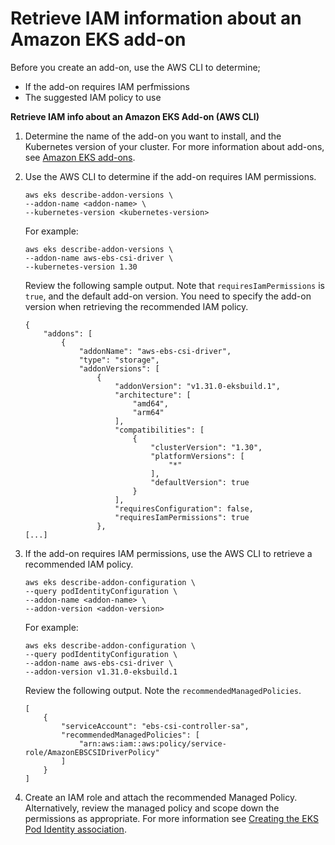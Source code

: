 # Retrieve IAM information about an Amazon EKS add\-on<a name="retreive-iam-info"></a>

Before you create an add\-on, use the AWS CLI to determine;
+ If the add\-on requires IAM perfmissions 
+ The suggested IAM policy to use

**Retrieve IAM info about an Amazon EKS Add\-on \(AWS CLI\)**

1. Determine the name of the add\-on you want to install, and the Kubernetes version of your cluster\. For more information about add\-ons, see [Amazon EKS add\-ons](eks-add-ons.md)\. 

1. Use the AWS CLI to determine if the add\-on requires IAM permissions\. 

   ```
   aws eks describe-addon-versions \
   --addon-name <addon-name> \
   --kubernetes-version <kubernetes-version>
   ```

   For example:

   ```
   aws eks describe-addon-versions \
   --addon-name aws-ebs-csi-driver \
   --kubernetes-version 1.30
   ```

   Review the following sample output\. Note that `requiresIamPermissions` is `true`, and the default add\-on version\. You need to specify the add\-on version when retrieving the recommended IAM policy\.

   ```
   {
       "addons": [
           {
               "addonName": "aws-ebs-csi-driver",
               "type": "storage",
               "addonVersions": [
                   {
                       "addonVersion": "v1.31.0-eksbuild.1",
                       "architecture": [
                           "amd64",
                           "arm64"
                       ],
                       "compatibilities": [
                           {
                               "clusterVersion": "1.30",
                               "platformVersions": [
                                   "*"
                               ],
                               "defaultVersion": true
                           }
                       ],
                       "requiresConfiguration": false,
                       "requiresIamPermissions": true
                   },
   [...]
   ```

1. If the add\-on requires IAM permissions, use the AWS CLI to retrieve a recommended IAM policy\. 

   ```
   aws eks describe-addon-configuration \
   --query podIdentityConfiguration \
   --addon-name <addon-name> \
   --addon-version <addon-version>
   ```

   For example:

   ```
   aws eks describe-addon-configuration \
   --query podIdentityConfiguration \
   --addon-name aws-ebs-csi-driver \
   --addon-version v1.31.0-eksbuild.1
   ```

   Review the following output\. Note the `recommendedManagedPolicies`\.

   ```
   [
       {
           "serviceAccount": "ebs-csi-controller-sa",
           "recommendedManagedPolicies": [
               "arn:aws:iam::aws:policy/service-role/AmazonEBSCSIDriverPolicy"
           ]
       }
   ]
   ```

1. Create an IAM role and attach the recommended Managed Policy\. Alternatively, review the managed policy and scope down the permissions as appropriate\. For more information see [Creating the EKS Pod Identity association](pod-id-association.md#pod-id-association-create)\. 